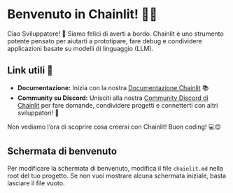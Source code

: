# Benvenuto in Chainlit! 🚀🤖

Ciao Sviluppatore! 👋 Siamo felici di averti a bordo. Chainlit è uno strumento potente pensato per aiutarti a prototipare, fare debug e condividere applicazioni basate su modelli di linguaggio (LLM).

## Link utili 🔗

- **Documentazione:** Inizia con la nostra [Documentazione Chainlit](https://docs.chainlit.io) 📚
- **Community su Discord:** Unisciti alla nostra [Community Discord di Chainlit](https://discord.gg/k73SQ3FyUh) per fare domande, condividere progetti e connetterti con altri sviluppatori! 💬

Non vediamo l’ora di scoprire cosa creerai con Chainlit! Buon coding! 💻😊

## Schermata di benvenuto

Per modificare la schermata di benvenuto, modifica il file `chainlit.md` nella root del tuo progetto. Se non vuoi mostrare alcuna schermata iniziale, basta lasciare il file vuoto.
